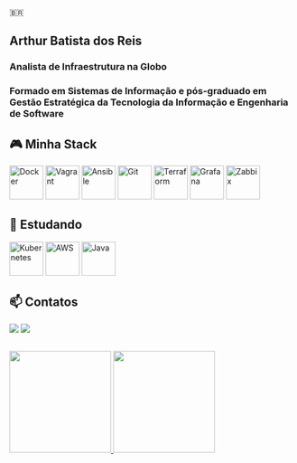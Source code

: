 🇧🇷
## Arthur Batista dos Reis
### Analista de Infraestrutura na Globo
### Formado em Sistemas de Informação e pós-graduado em Gestão Estratégica da Tecnologia da Informação e Engenharia de Software
 
## 🎮 Minha Stack

<div>  
  <img src="https://cdn.jsdelivr.net/gh/devicons/devicon/icons/docker/docker-original-wordmark.svg" width="60" height="60" title="Docker"/>
  <img src="https://cdn.jsdelivr.net/gh/devicons/devicon/icons/vagrant/vagrant-original.svg" width="60" height="60" title="Vagrant"/>
  <img src="https://cdn.jsdelivr.net/gh/devicons/devicon/icons/ansible/ansible-original-wordmark.svg" width="60" height="60" title="Ansible"/>
  <img src="https://cdn.jsdelivr.net/gh/devicons/devicon/icons/git/git-original-wordmark.svg" width="60" height="60" title="Git"/>
  <img src="https://cdn.jsdelivr.net/gh/devicons/devicon/icons/terraform/terraform-original-wordmark.svg" width="60" height="60" title="Terraform"/>
  <img src="https://cdn.jsdelivr.net/gh/devicons/devicon/icons/grafana/grafana-original-wordmark.svg" width="60" height="60" title="Grafana"/>
  <img src="https://cdn.icon-icons.com/icons2/2699/PNG/512/zabbix_logo_icon_167937.png" width="60" height="60" title="Zabbix"/>
</div>          

## 🧠 Estudando

<div>
  <img src="https://cdn.jsdelivr.net/gh/devicons/devicon/icons/kubernetes/kubernetes-plain-wordmark.svg" width="60" height="60" title="Kubernetes"/>    
  <img src="https://cdn.jsdelivr.net/gh/devicons/devicon/icons/amazonwebservices/amazonwebservices-original-wordmark.svg" width="60" height="60" title="AWS"/>
  <img src="https://cdn.jsdelivr.net/gh/devicons/devicon/icons/java/java-original.svg" width="60" height="60" title="Java"/>          
</div>

## 📫 Contatos

<div>
<a href="https://www.linkedin.com/in/arthurbreis" target="_blank"><img src="https://img.shields.io/badge/-LinkedIn-%230077B5?style=for-the-badge&logo=linkedin&logoColor=white" target="_blank"></a>  
<a href = "mailto:arthur_dos_reis@hotmail.com"><img src="https://img.shields.io/badge/Email-D14836?style=for-the-badge&logo=gmail&logoColor=white" target="_blank"></a>
</div>

##
<div>
<a href="https://github.com/arthurbreis">
<img height="180em" src="https://github-readme-stats.vercel.app/api/top-langs/?username=arthurbreis&layout=compact&langs_count=7&theme=dracula"/>
<img height="180em" src="https://github-readme-stats.vercel.app/api?username=arthurbreis&show_icons=true&theme=dracula&include_all_commits=true&count_private=true"/>
</div>
